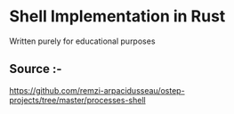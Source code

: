 # Shell Implementation in Rust

Written purely for educational purposes

## Source :-

https://github.com/remzi-arpacidusseau/ostep-projects/tree/master/processes-shell
